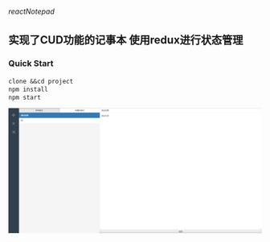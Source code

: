 ###### reactNotepad

## 实现了CUD功能的记事本 使用redux进行状态管理

### Quick Start

```
clone &&cd project
npm install
npm start
```
![img](https://github.com/Month7/reactNotepad/blob/master/res/preview.png)



